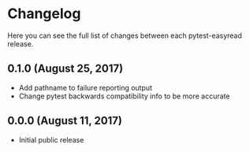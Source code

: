 # Changelog

Here you can see the full list of changes between each pytest-easyread release.  

## 0.1.0 (August 25, 2017)

- Add pathname to failure reporting output
- Change pytest backwards compatibility info to be more accurate


## 0.0.0 (August 11, 2017)

- Initial public release   
